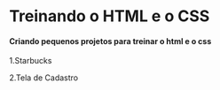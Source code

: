 # Treinando o HTML e o CSS

#### Criando pequenos projetos para treinar o html e o css

1.Starbucks

2.Tela de Cadastro
